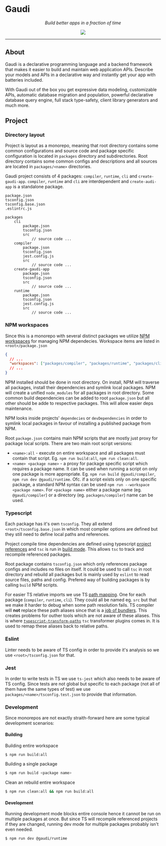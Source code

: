 # Gaudi

_<p style="text-align: center">Build better apps in a fraction of time</p>_

<p style="text-align: center">
<a href="https://github.com/gauditech/gaudi/-/blob/main/LICENSE"><img src="https://img.shields.io/badge/license-Apache%202-blue" /></a>
</p>

---

## About

Gaudi is a declarative programming language and a backend framework that makes it easier to build and maintain web application APIs. Describe your models and APIs in a declarative way and instantly get your app with batteries included.

With Gaudi out of the box you get expressive data modeling, customizable APIs, automatic database migration and population, powerful declarative database query engine, full stack type-safety, client library generators and much more.

## Project

### Directory layout

Project is layout as a monorepo, meaning that root directory contains some common configurations and source code and package specific configuration is located in `packages` directory and subdirectories. Root directory contains some common configs and descriptions and all sources are located in `packages/<name>` directories.

Gaudi project consists of 4 packages: `compiler`, `runtime`, `cli` and `create-gaudi-app`. `compiler`, `runtime` and `cli` are interdependent and `create-audi-app` is a standalone package.

```
package.json
tsconfig.json
tsconfig.base.json
.eslintrc.js

packages
    cli
        package.json
        tsconfig.json
        src
            // source code ...
    compiler
        package.json
        tsconfig.json
        jest.config.js
        src
            // source code ...
    create-gaudi-app
        package.json
        tsconfig.json
        src
            // source code ...
    runtime
        package.json
        tsconfig.json
        jest.config.js
        src
            // source code ...
```

### NPM workspaces

Since this is a monorepo with several distinct packages we utilize [NPM workspaces](https://docs.npmjs.com/cli/v9/using-npm/workspaces) for managing NPM dependecies.
Workspace items are listed in `<root>/package.json`

```json
{
  // ...
  "workspaces": ["packages/compiler", "packages/runtime", "packages/cli"]
  // ...
}
```

NPM installed should be done in root directory. On install, NPM will traverse all packages, install their dependencies and symlink local packages. NPM will create a unified `node_modules` for all packages in root directory.
Some common build dependencies can be added to root `package.json` but all other should be adde to respective packages. This will allow easier deps maintenance.

NPM looks inside projects' `dependecies` or `devDependencies` in order to symlink local packages in favour of installing a published package from NPM.

Root `package.json` contains main NPM scripts that are mostly just proxy for package local scripts. There are two main root script versions:

- `<name>:all` - execute on entire workspace and all packages must contain that script. Eg. `npm run build:all`, `npm run clean:all`.
- `<name> <package name>` - a proxy for package specific script which requires a package name. It can be used when running a script on only one package is more appropriate. Eg. `npm run build @gaudi/compiler`, `npm run dev @gaudi/runtime`. Ofc. if a script exists only on one specific package, a standard NPM syntax can be used `npm run --workspace <package name>`. For `<package name>` either a package name (eg. `@gaudi/compiler`) or a directory (eg. `packages/compiler`) name can be used.

### **Typescript**

Each package has it's own `tsconfig`. They all extend `<root>/tsconfig.base.json` in which most compiler options are defined but they still need to define local paths and references.

Project compile time dependencies are defined using typescript [project references](https://www.typescriptlang.org/docs/handbook/project-references.html) and `tsc` is run in [build mode](https://www.typescriptlang.org/docs/handbook/project-references.html#build-mode-for-typescript). This allows `tsc` to track and recompile referenced packages.

Root package contains `tsconfig.json` which only references package configs and includes no files on itself. It could be used to call `tsc` in root directory and rebuild all packages but is mainly used by `eslint` to read source files, paths and config. Prefered way of building packages is by calling `build` NPM scripts.

For easier TS relative imports we use TS [path mapping](https://www.typescriptlang.org/docs/handbook/module-resolution.html#path-mapping). One for each package (`compiler`, `runtime`, `cli`). They could all be named eg. `src` but that we make it harder to debug when some path resolution fails. TS compiler will **not** replace these path aliases since that is a [job of bundlers](https://github.com/microsoft/TypeScript/issues/5039#issuecomment-232470330). This creates problems for outher tools which are not aware of these aliases. This is where [`typescript-transform-paths`](https://github.com/LeDDGroup/typescript-transform-paths) `tsc` transformer plugins comes in. It is used to remap these aliases back to relative paths.

### Eslint

Linter needs to be aware of TS config in order to provide it's analysis so we use `<root>/tsconfig.json` for that.

### Jest

In order to write tests in TS we use `ts-jest` which also needs to be aware of TS config. Since tests are not global but specific to each package (not all of them have the same types of test) we use `packages/<name>/tsconfig.test.json` to provide that information.

### Development

Since monorepos are not exactly straith-forward here are some typical development scenarios:

#### Building

Building entire workspace

```sh
$ npm run build:all
```

Building a single package

```sh
$ npm run build <package name>
```

Clean an rebuild entire workspace

```sh
$ npm run clean:all && npm run build:all
```

#### Development

Running development mode blocks entire console hence it cannot be run on multiple packages at once. But since TS will recompile referenced projects if they are changed, running dev mode for multiple packages probably isn't even needed.

```sh
$ npm run dev @gaudi/runtime
```
